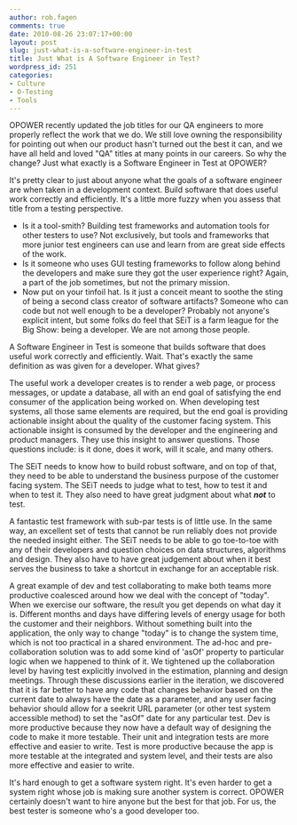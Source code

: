 ```yaml
---
author: rob.fagen
comments: true
date: 2010-08-26 23:07:17+00:00
layout: post
slug: just-what-is-a-software-engineer-in-test
title: Just What is A Software Engineer in Test?
wordpress_id: 251
categories:
- Culture
- O-Testing
- Tools
---
```


OPOWER recently updated the job titles for our QA engineers to more properly reflect the work that we do. We still love owning the responsibility for pointing out when our product hasn't turned out the best it can, and we have all held and loved "QA" titles at many points in our careers. So why the change? Just what exactly is a Software Engineer in Test at OPOWER?

It's pretty clear to just about anyone what the goals of a software engineer are when taken in a development context. Build software that does useful work correctly and efficiently. It's a little more fuzzy when you assess that title from a testing perspective.

  * Is it a tool-smith? Building test frameworks and automation tools for other testers to use? Not exclusively, but tools and frameworks that more junior test engineers can use and learn from are  great side effects of the work.
  * Is it someone who uses GUI testing frameworks to follow along behind the developers and make sure they got the user experience right? Again, a part of the job sometimes, but not the primary mission.
  * Now put on your tinfoil hat. Is it just a conceit meant to soothe the sting of being a second class creator of software artifacts? Someone who can code but not well enough to be a developer? Probably not anyone's explicit intent, but some folks do feel that SEiT is a farm league for the Big Show: being a developer. We are not among those people.

A Software Engineer in Test is someone that builds software that does useful work correctly and efficiently. Wait. That's exactly the same definition as was given for a developer. What gives?

The useful work a developer creates is to render a web page, or process messages, or update a database, all with an end goal of satisfying the end consumer of the application being worked on. When developing test systems, all those same elements are required, but the end goal is providing actionable insight about the quality of the customer facing system. This actionable insight is consumed by the developer and the engineering and product managers. They use this insight to answer questions. Those questions include: is it done, does it work, will it scale, and many others.

The SEiT needs to know how to build robust software, and on top of that, they need to be able to understand the business purpose of the  customer facing system. The SEiT needs to judge what to test, how to test it and when to test it. They also need to have great judgment about what _**not**_ to test.

A fantastic test framework with sub-par tests is of little use. In the same way, an excellent set of tests that cannot be run reliably does not provide the needed insight either. The SEiT needs to be able to go toe-to-toe with any of their developers and question choices on data structures, algorithms and design. They also have to have great judgement about when it best serves the business to take a shortcut in exchange for an acceptable risk.

A great example of dev and test collaborating to make both teams more productive coalesced around how we deal with the concept of "today". When we exercise our software, the result you get depends on what day it is. Different months and days have differing levels of energy usage for both the customer and their neighbors. Without something built into the application, the only way to change "today" is to change the system time, which is not too practical in a shared environment. The ad-hoc and pre-collaboration solution was to add some kind of 'asOf' property to particular logic when we happened to think of it. We tightened up the collaboration level by having test explicitly involved in the estimation, planning and design meetings. Through these discussions earlier in the iteration, we discovered that it is far better to have any code that changes behavior based on the current date to always have the date as a parameter, and any user facing behavior should allow for a seekrit URL parameter (or other test system accessible method) to set the "asOf" date for any particular test. Dev is more productive because they now have a default way of designing the code to make it more testable. Their unit and integration tests are more effective and easier to write. Test is more productive because the app is more testable at the integrated and system level, and their tests are also more effective and easier to write.

It's hard enough to get a software system right. It's even harder to get a system right whose job is making sure another system is correct.  OPOWER certainly doesn't want to hire anyone but the best for that job. For us, the best tester is someone who's a good developer too.
